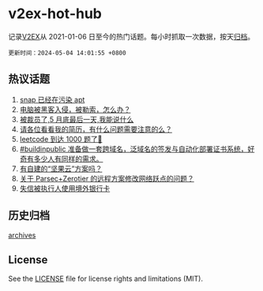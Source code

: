 # v2ex-hot-hub

 记录[V2EX](https://www.v2ex.com/)从 2021-01-06 日至今的热门话题。每小时抓取一次数据，按天[归档](archives)。

`更新时间：2024-05-04 14:01:55 +0800`

## 热议话题

1. [snap 已经在污染 apt](https://www.v2ex.com/t/1037576)
1. [电脑被黑客入侵，被勒索，怎么办？](https://www.v2ex.com/t/1037593)
1. [被裁员了,5 月底最后一天,我能说什么](https://www.v2ex.com/t/1037624)
1. [请各位看看我的简历，有什么问题需要注意的么？](https://www.v2ex.com/t/1037557)
1. [leetcode 到达 1000 题了🎉](https://www.v2ex.com/t/1037553)
1. [#buildinpublic 准备做一套跨域名，泛域名的签发与自动化部署证书系统，好奇有多少人有同样的需求。](https://www.v2ex.com/t/1037531)
1. [有自建的“坚果云”方案吗？](https://www.v2ex.com/t/1037585)
1. [关于 Parsec+Zerotier 的远程方案修改网络跃点的问题？](https://www.v2ex.com/t/1037546)
1. [失信被执行人使用境外银行卡](https://www.v2ex.com/t/1037571)

## 历史归档

[archives](archives)

## License

See the [LICENSE](LICENSE) file for license rights and limitations (MIT).
